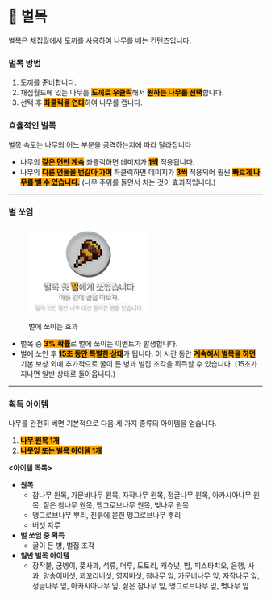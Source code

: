 # 🌲 벌목

벌목은 채집월에서 도끼를 사용하여 나무를 베는 컨텐츠입니다.

### **벌목 방법**

1. 도끼를 준비합니다.
2. 채집월드에 있는 나무를 <mark style="background-color:orange;">**도끼로 우클릭**</mark>해서 <mark style="background-color:orange;">**원하는 나무를 선택**</mark>합니다.
3. 선택 후 <mark style="background-color:orange;">**좌클릭을 연타**</mark>하여 나무를 캡니다.

### **효율적인 벌목**

벌목 속도는 나무의 어느 부분을 공격하는지에 따라 달라집니다

* 나무의 <mark style="background-color:orange;">**같은 면만 계속**</mark> 좌클릭하면 데미지가 <mark style="background-color:orange;">**1씩**</mark> 적용됩니다.
* 나무의 <mark style="background-color:orange;">**다른 면들을 번갈아 가며**</mark> 좌클릭하면 데미지가 <mark style="background-color:orange;">**3씩**</mark> 적용되어 훨씬 <mark style="background-color:orange;">**빠르게 나무를 벨 수 있습니다.**</mark> (나무 주위를 돌면서 치는 것이 효과적입니다.)

***

### **벌 쏘임**

<div align="left"><figure><img src="../../.gitbook/assets/9 (1).png" alt="벌에 쏘이는 효과"><figcaption><p>벌에 쏘이는 효과</p></figcaption></figure></div>

* 벌목 중 <mark style="background-color:orange;">**3% 확률**</mark>로 벌에 쏘이는 이벤트가 발생합니다.
* 벌에 쏘인 후 <mark style="background-color:orange;">**15초 동안 특별한 상태**</mark>가 됩니다. 이 시간 동안 <mark style="background-color:orange;">**계속해서 벌목을 하면**</mark> 기본 보상 외에 추가적으로 꿀이 든 병과 벌집 조각을 획득할 수 있습니다. (15초가 지나면 일반 상태로 돌아옵니다.)

***

### **획득 아이템**

나무를 완전히 베면 기본적으로 다음 세 가지 종류의 아이템을 얻습니다.

1. <mark style="background-color:orange;">**나무 원목 1개**</mark>
2. <mark style="background-color:orange;">**나뭇잎 또는 벌목 아이템 1개**</mark>



**<아이템 목록>**

* **원목**&#x20;
  * 참나무 원목, 가문비나무 원목, 자작나무 원목, 정글나무 원목, 아카시아나무 원목, 짙은 참나무 원목, 맹그로브나무 원목, 벚나무 원목
  * 맹그로브나무 뿌리, 진흙에 묻힌 맹그로브나무 뿌리
  * 버섯 자루
* **벌 쏘임 중 획득**
  * 꿀이 든 병, 벌집 조각
* **일반 벌목 아이템**
  * 장작불, 굼벵이, 풋사과, 석류, 머루, 도토리, 캐슈넛, 밤, 피스타치오, 은행, 사과, 양송이버섯, 꾀꼬리버섯, 영지버섯, 참나무 잎, 가문비나무 잎, 자작나무 잎, 정글나무 잎, 아카시아나무 잎, 짙은 참나무 잎, 맹그로브나무 잎, 벚나무 잎

